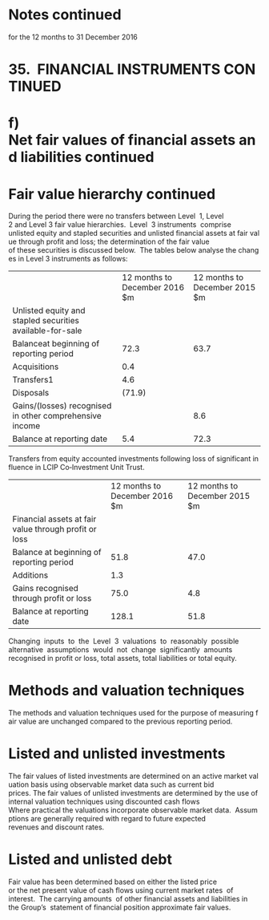 # Notes continued  

for the 12 months to 31 December 2016  

# 35.  FINANCIAL INSTRUMENTS CONTINUED  

# f) Net fair values of financial assets and liabilities continued  

# Fair value hierarchy continued  

During the period there were no transfers between Level  1, Level  2 and Level 3 fair value hierarchies.  Level  3 instruments  comprise unlisted equity and stapled securities and unlisted financial assets at fair value through profit and loss; the determination of the fair value of these securities is discussed below.  The tables below analyse the changes in Level 3 instruments as follows:  

<html><body><table><tr><td></td><td>12 months to December 2016 $m</td><td>12 months to December 2015 $m</td></tr><tr><td>Unlisted equity and stapled securities available-for-sale</td><td></td><td></td></tr><tr><td>Balanceat beginning of reporting period</td><td>72.3</td><td>63.7</td></tr><tr><td>Acquisitions</td><td>0.4</td><td></td></tr><tr><td>Transfers1</td><td>4.6</td><td></td></tr><tr><td>Disposals</td><td>(71.9)</td><td></td></tr><tr><td>Gains/(losses) recognised in other comprehensive income</td><td></td><td>8.6</td></tr><tr><td>Balance at reporting date</td><td>5.4</td><td>72.3</td></tr></table></body></html>

Transfers from equity accounted investments following loss of significant influence in LCIP Co‐Investment Unit Trust.  

<html><body><table><tr><td></td><td>12 months to December 2016 $m</td><td>12 months to December 2015 $m</td></tr><tr><td>Financial assets at fair value through profit or loss</td><td></td><td></td></tr><tr><td>Balance at beginning of reporting period</td><td>51.8</td><td>47.0</td></tr><tr><td>Additions</td><td>1.3</td><td></td></tr><tr><td>Gains recognised through profit or loss</td><td>75.0</td><td>4.8</td></tr><tr><td>Balance at reporting date</td><td>128.1</td><td>51.8</td></tr></table></body></html>  

Changing  inputs  to  the  Level  3  valuations  to  reasonably  possible  alternative  assumptions  would  not  change  significantly  amounts recognised in profit or loss, total assets, total liabilities or total equity.  

# Methods and valuation techniques  

The methods and valuation techniques used for the purpose of measuring fair value are unchanged compared to the previous reporting period.  

# Listed and unlisted investments  

The fair values of listed investments are determined on an active market valuation basis using observable market data such as current bid prices. The fair values of unlisted investments are determined by the use of internal valuation techniques using discounted cash flows Where practical the valuations incorporate observable market data.  Assumptions are generally required with regard to future expected revenues and discount rates.  

# Listed and unlisted debt  

Fair value has been determined based on either the listed price  or the net present value of cash flows using current market rates  of interest.  The carrying amounts  of other financial assets and liabilities in  the Group’s  statement of financial position approximate fair values.  